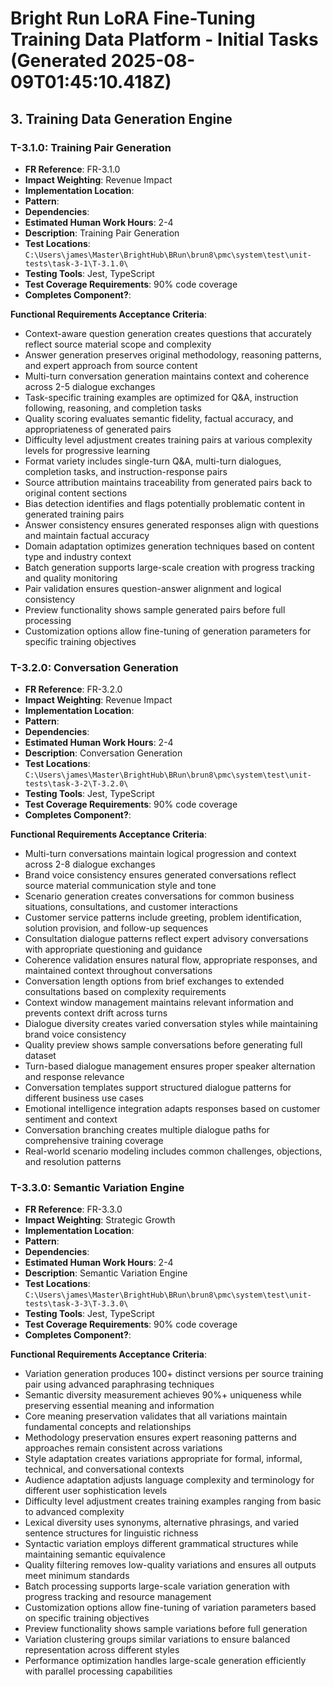 # Bright Run LoRA Fine-Tuning Training Data Platform - Initial Tasks (Generated 2025-08-09T01:45:10.418Z)



## 3. Training Data Generation Engine
### T-3.1.0: Training Pair Generation
- **FR Reference**: FR-3.1.0
- **Impact Weighting**: Revenue Impact
- **Implementation Location**: 
- **Pattern**: 
- **Dependencies**: 
- **Estimated Human Work Hours**: 2-4
- **Description**: Training Pair Generation
- **Test Locations**: `C:\Users\james\Master\BrightHub\BRun\brun8\pmc\system\test\unit-tests\task-3-1\T-3.1.0\`
- **Testing Tools**: Jest, TypeScript
- **Test Coverage Requirements**: 90% code coverage
- **Completes Component?**: 

**Functional Requirements Acceptance Criteria**:
  - Context-aware question generation creates questions that accurately reflect source material scope and complexity
  - Answer generation preserves original methodology, reasoning patterns, and expert approach from source content
  - Multi-turn conversation generation maintains context and coherence across 2-5 dialogue exchanges
  - Task-specific training examples are optimized for Q&A, instruction following, reasoning, and completion tasks
  - Quality scoring evaluates semantic fidelity, factual accuracy, and appropriateness of generated pairs
  - Difficulty level adjustment creates training pairs at various complexity levels for progressive learning
  - Format variety includes single-turn Q&A, multi-turn dialogues, completion tasks, and instruction-response pairs
  - Source attribution maintains traceability from generated pairs back to original content sections
  - Bias detection identifies and flags potentially problematic content in generated training pairs
  - Answer consistency ensures generated responses align with questions and maintain factual accuracy
  - Domain adaptation optimizes generation techniques based on content type and industry context
  - Batch generation supports large-scale creation with progress tracking and quality monitoring
  - Pair validation ensures question-answer alignment and logical consistency
  - Preview functionality shows sample generated pairs before full processing
  - Customization options allow fine-tuning of generation parameters for specific training objectives

### T-3.2.0: Conversation Generation
- **FR Reference**: FR-3.2.0
- **Impact Weighting**: Revenue Impact
- **Implementation Location**: 
- **Pattern**: 
- **Dependencies**: 
- **Estimated Human Work Hours**: 2-4
- **Description**: Conversation Generation
- **Test Locations**: `C:\Users\james\Master\BrightHub\BRun\brun8\pmc\system\test\unit-tests\task-3-2\T-3.2.0\`
- **Testing Tools**: Jest, TypeScript
- **Test Coverage Requirements**: 90% code coverage
- **Completes Component?**: 

**Functional Requirements Acceptance Criteria**:
  - Multi-turn conversations maintain logical progression and context across 2-8 dialogue exchanges
  - Brand voice consistency ensures generated conversations reflect source material communication style and tone
  - Scenario generation creates conversations for common business situations, consultations, and customer interactions
  - Customer service patterns include greeting, problem identification, solution provision, and follow-up sequences
  - Consultation dialogue patterns reflect expert advisory conversations with appropriate questioning and guidance
  - Coherence validation ensures natural flow, appropriate responses, and maintained context throughout conversations
  - Conversation length options from brief exchanges to extended consultations based on complexity requirements
  - Context window management maintains relevant information and prevents context drift across turns
  - Dialogue diversity creates varied conversation styles while maintaining brand voice consistency
  - Quality preview shows sample conversations before generating full dataset
  - Turn-based dialogue management ensures proper speaker alternation and response relevance
  - Conversation templates support structured dialogue patterns for different business use cases
  - Emotional intelligence integration adapts responses based on customer sentiment and context
  - Conversation branching creates multiple dialogue paths for comprehensive training coverage
  - Real-world scenario modeling includes common challenges, objections, and resolution patterns

### T-3.3.0: Semantic Variation Engine
- **FR Reference**: FR-3.3.0
- **Impact Weighting**: Strategic Growth
- **Implementation Location**: 
- **Pattern**: 
- **Dependencies**: 
- **Estimated Human Work Hours**: 2-4
- **Description**: Semantic Variation Engine
- **Test Locations**: `C:\Users\james\Master\BrightHub\BRun\brun8\pmc\system\test\unit-tests\task-3-3\T-3.3.0\`
- **Testing Tools**: Jest, TypeScript
- **Test Coverage Requirements**: 90% code coverage
- **Completes Component?**: 

**Functional Requirements Acceptance Criteria**:
  - Variation generation produces 100+ distinct versions per source training pair using advanced paraphrasing techniques
  - Semantic diversity measurement achieves 90%+ uniqueness while preserving essential meaning and information
  - Core meaning preservation validates that all variations maintain fundamental concepts and relationships
  - Methodology preservation ensures expert reasoning patterns and approaches remain consistent across variations
  - Style adaptation creates variations appropriate for formal, informal, technical, and conversational contexts
  - Audience adaptation adjusts language complexity and terminology for different user sophistication levels
  - Difficulty level adjustment creates training examples ranging from basic to advanced complexity
  - Lexical diversity uses synonyms, alternative phrasings, and varied sentence structures for linguistic richness
  - Syntactic variation employs different grammatical structures while maintaining semantic equivalence
  - Quality filtering removes low-quality variations and ensures all outputs meet minimum standards
  - Batch processing supports large-scale variation generation with progress tracking and resource management
  - Customization options allow fine-tuning of variation parameters based on specific training objectives
  - Preview functionality shows sample variations before full generation
  - Variation clustering groups similar variations to ensure balanced representation across different styles
  - Performance optimization handles large-scale generation efficiently with parallel processing capabilities

